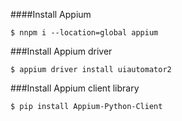 ####Install Appium

`$ nnpm i --location=global appium`

###Install Appium driver

`$ appium driver install uiautomator2`

###Install Appium client library

`$ pip install Appium-Python-Client`